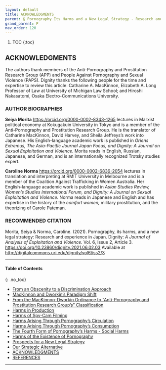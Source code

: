 ```yaml
---
layout: default
title: ACKNOWLEDGMENTS      
parent: § Pornography Its Harms and a New Legal Strategy - Research and Experience in Japan 
grand_parent: P 
nav_order: 120 
---
```

<style>
.dont-break-out {
  /* These are technically the same, but use both */
  overflow-wrap: break-word;
  word-wrap: break-word;

     -ms-word-break: break-all;
  /* This is the dangerous one in WebKit, as it breaks things wherever */
  word-break: break-all;
  /* Instead use this non-standard one: */
  word-break: break-word;
}

.youtube-container {
    position: relative;
    width: 100%;
    height: 0;
    padding-bottom: 56.25%;
}
.youtube-video {
    position: absolute;
    top: 0;
    left: 0;
    width: 100%;
    height: 100%;
}

</style>

<div class="dont-break-out" markdown="1">

1. TOC
{:toc}

## ACKNOWLEDGMENTS

The authors thank members of the Anti-Pornography and Prostitution Research Group (APP) and People Against Pornography and Sexual Violence (PAPS). Dignity thanks the following people for the time and expertise to review this article: Catharine A. MacKinnon, Elizabeth A. Long Professor of Law at University of Michigan Law School; and Hiroshi Nakasatomi, Osaka Electro-Communications University.

### AUTHOR BIOGRAPHIES
**Seiya Morita** https://orcid.org/0000-0002-8343-1265 lectures in Marxist political economy at Kokugakuin University in Tokyo and is a member of the Anti-Pornography and Prostitution Research Group. He is the translator of Catharine MacKinnon, David Harvey, and Sheila Jeffreys’s work into Japanese. His English-language academic work is published in *Oriens Extremus, The Asia-Pacific Journal Japan Focus, and Dignity: A Journal on Sexual Exploitation and Violence.* Morita reads in English, Russian, Japanese, and German, and is an internationally recognized Trotsky studies expert.

**Caroline Norma** https://orcid.org/0000-0002-6836-2054 lectures in translation and interpreting at RMIT University in Melbourne and is a member of the Coalition Against Trafficking in Women Australia. Her English-language academic work is published in *Asian Studies Review, Women’s Studies International Forum, and Dignity: A Journal on Sexual Exploitation and Violence.* Norma reads in Japanese and English and has expertise in the history of the *comfort women,* military prostitution, and the theorizing of Carole Pateman.

### RECOMMENDED CITATION
Morita, Seiya & Norma, Caroline. (2021). Pornography, its harms, and a new legal strategy: Research and experience in Japan. Dignity: *A Journal of Analysis of Exploitation and Violence.* Vol. 6, Issue 2, Article 3. https://doi.org/10.23860/dignity.2021.06.02.03 Available at http://digitalcommons.uri.edu/dignity/vol6/iss2/3

***

#### Table of Contents
{: .no_toc}

<ul><li> <a href="/docs/P/Pornography-Its-Harms-and-a-New-Legal-Strategy-Research-and-Experience-in-Japan-1/">From an Obscenity to a Discrimination Approach</a></li><li> <a href="/docs/P/Pornography-Its-Harms-and-a-New-Legal-Strategy-Research-and-Experience-in-Japan-2/">MacKinnon and Dworkin’s Paradigm Shift</a></li><li> <a href="/docs/P/Pornography-Its-Harms-and-a-New-Legal-Strategy-Research-and-Experience-in-Japan-3/">From the MacKinnon-Dworkin Ordinance to “Anti-Pornography and Prostitution Research Group’s” Classification</a></li><li> <a href="/docs/P/Pornography-Its-Harms-and-a-New-Legal-Strategy-Research-and-Experience-in-Japan-4/">Harms in Production</a></li><li> <a href="/docs/P/Pornography-Its-Harms-and-a-New-Legal-Strategy-Research-and-Experience-in-Japan-5/">Harms of Spy-Cam Filming</a></li><li> <a href="/docs/P/Pornography-Its-Harms-and-a-New-Legal-Strategy-Research-and-Experience-in-Japan-6/">Harms Arising Through Pornography’s Circulation</a></li><li> <a href="/docs/P/Pornography-Its-Harms-and-a-New-Legal-Strategy-Research-and-Experience-in-Japan-7/">Harms Arising Through Pornography’s Consumption</a></li><li> <a href="/docs/P/Pornography-Its-Harms-and-a-New-Legal-Strategy-Research-and-Experience-in-Japan-8/">The Fourth Form of Pornography’s Harms - Social Harms</a></li><li> <a href="/docs/P/Pornography-Its-Harms-and-a-New-Legal-Strategy-Research-and-Experience-in-Japan-9/">Harms of the Existence of Pornography</a></li><li> <a href="/docs/P/Pornography-Its-Harms-and-a-New-Legal-Strategy-Research-and-Experience-in-Japan-10/">Prospects for a New Legal Strategy</a></li><li> <a href="/docs/P/Pornography-Its-Harms-and-a-New-Legal-Strategy-Research-and-Experience-in-Japan-11/">Our Strategic Alternative</a></li><li> <a href="/docs/P/Pornography-Its-Harms-and-a-New-Legal-Strategy-Research-and-Experience-in-Japan-12/">ACKNOWLEDGMENTS</a></li><li> <a href="/docs/P/Pornography-Its-Harms-and-a-New-Legal-Strategy-Research-and-Experience-in-Japan-13/">REFERENCES</a></li></ul>

***

</div>
